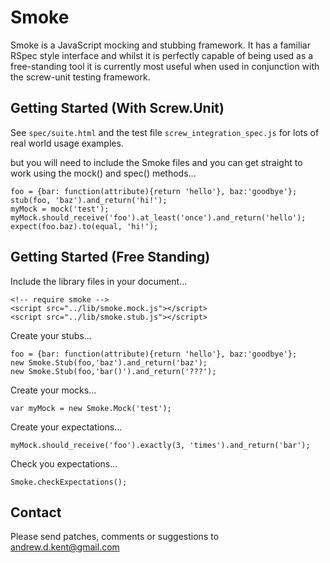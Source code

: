 Smoke
=====
Smoke is a JavaScript mocking and stubbing framework. It has a familiar RSpec style interface and whilst it is perfectly capable of being used as a free-standing tool it is currently most useful when used in conjunction with the screw-unit testing framework.

Getting Started (With Screw.Unit)
---------------------------------
See `spec/suite.html` and the test file `screw_integration_spec.js` for lots of real world usage examples.

but you will need to include the Smoke files and you can get straight to work using the mock() and spec() methods...

	foo = {bar: function(attribute){return 'hello'}, baz:'goodbye'};
	stub(foo, 'baz').and_return('hi!');
	myMock = mock('test');
	myMock.should_receive('foo').at_least('once').and_return('hello');
	expect(foo.baz).to(equal, 'hi!');

Getting Started (Free Standing)
-------------------------------
Include the library files in your document...

	<!-- require smoke -->
	<script src="../lib/smoke.mock.js"></script>
	<script src="../lib/smoke.stub.js"></script>

Create your stubs...

	foo = {bar: function(attribute){return 'hello'}, baz:'goodbye'};
	new Smoke.Stub(foo,'baz').and_return('baz');
	new Smoke.Stub(foo,'bar()').and_return('???');

Create your mocks...

	var myMock = new Smoke.Mock('test');

Create your expectations...

	myMock.should_receive('foo').exactly(3, 'times').and_return('bar');

Check you expectations...

	Smoke.checkExpectations();

Contact
-------
Please send patches, comments or suggestions to andrew.d.kent@gmail.com